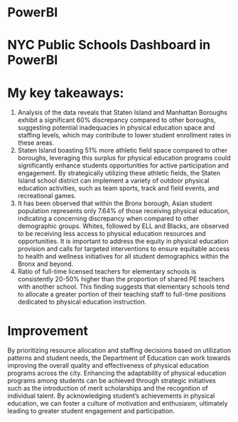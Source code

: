 # PowerBI
# NYC Public Schools Dashboard in PowerBI
# My key takeaways:
1. Analysis of the data reveals that Staten Island and Manhattan Boroughs exhibit a
significant 60% discrepancy compared to other boroughs, suggesting potential
inadequacies in physical education space and staffing levels, which may contribute to
lower student enrollment rates in these areas.
2. Staten Island boasting 51% more athletic field space compared to other boroughs,
leveraging this surplus for physical education programs could significantly enhance
students opportunities for active participation and engagement. By strategically utilizing
these athletic fields, the Staten Island school district can implement a variety of outdoor
physical education activities, such as team sports, track and field events, and
recreational games.
3. It has been observed that within the Bronx borough, Asian student population
represents only 7.64% of those receiving physical education, indicating a concerning
discrepancy when compared to other demographic groups. Whites, followed by ELL and
Blacks, are observed to be receiving less access to physical education resources and
opportunities. It is important to address the equity in physical education provision and
calls for targeted interventions to ensure equitable access to health and wellness
initiatives for all student demographics within the Bronx and beyond.
4. Ratio of full-time licensed teachers for elementary schools is consistently 20-50%
higher than the proportion of shared PE teachers with another school. This finding
suggests that elementary schools tend to allocate a greater portion of their teaching
staff to full-time positions dedicated to physical education instruction.
# Improvement
By prioritizing resource allocation and staffing decisions based on utilization patterns
and student needs, the Department of Education can work towards improving the
overall quality and effectiveness of physical education programs across the city.
Enhancing the adaptability of physical education programs among students can be
achieved through strategic initiatives such as the introduction of merit scholarships and
the recognition of individual talent. By acknowledging student’s achievements in
physical education, we can foster a culture of motivation and enthusiasm, ultimately
leading to greater student engagement and participation.
